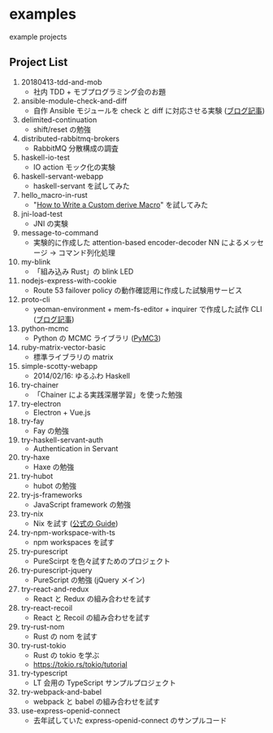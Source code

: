 examples
========

example projects

## Project List

1. 20180413-tdd-and-mob
    * 社内 TDD + モブプログラミング会のお題
1. ansible-module-check-and-diff
    * 自作 Ansible モジュールを check と diff に対応させる実験 ([ブログ記事](https://krdlab.hatenablog.com/entry/2018/05/29/080000))
1. delimited-continuation
    * shift/reset の勉強
1. distributed-rabbitmq-brokers
    * RabbitMQ 分散構成の調査
1. haskell-io-test
    * IO action モック化の実験
1. haskell-servant-webapp
    * haskell-servant を試してみた
1. hello_macro-in-rust
    * "[How to Write a Custom derive Macro](https://doc.rust-lang.org/book/ch19-06-macros.html#how-to-write-a-custom-derive-macro)" を試してみた
1. jni-load-test
    * JNI の実験
1. message-to-command
    * 実験的に作成した attention-based encoder-decoder NN によるメッセージ → コマンド列化処理
1. my-blink
    * 「組み込み Rust」の blink LED
1. nodejs-express-with-cookie
    * Route 53 failover policy の動作確認用に作成した試験用サービス
1. proto-cli
    * yeoman-environment + mem-fs-editor + inquirer で作成した試作 CLI ([ブログ記事](https://krdlab.hatenablog.com/entry/2020/02/25/080000))
1. python-mcmc
    * Python の MCMC ライブラリ ([PyMC3](https://github.com/pymc-devs/pymc3))
1. ruby-matrix-vector-basic
    * 標準ライブラリの matrix
1. simple-scotty-webapp
    * 2014/02/16: ゆるふわ Haskell
1. try-chainer
    * 「Chainer による実践深層学習」を使った勉強
1. try-electron
    * Electron + Vue.js
1. try-fay
    * Fay の勉強
1. try-haskell-servant-auth
    * Authentication in Servant
1. try-haxe
    * Haxe の勉強
1. try-hubot
    * hubot の勉強
1. try-js-frameworks
    * JavaScript framework の勉強
1. try-nix
    * Nix を試す ([公式の Guide](https://nixos.org/manual/nix/stable/))
1. try-npm-workspace-with-ts
    * npm workspaces を試す
1. try-purescript
    * PureScirpt を色々試すためのプロジェクト
1. try-purescript-jquery
    * PureScript の勉強 (jQuery メイン)
1. try-react-and-redux
    * React と Redux の組み合わせを試す
1. try-react-recoil
    * React と Recoil の組み合わせを試す
1. try-rust-nom
    * Rust の nom を試す
1. try-rust-tokio
    * Rust の tokio を学ぶ
    * <https://tokio.rs/tokio/tutorial>
1. try-typescript
    * LT 会用の TypeScript サンプルプロジェクト
1. try-webpack-and-babel
    * webpack と babel の組み合わせを試す
1. use-express-openid-connect
    * 去年試していた express-openid-connect のサンプルコード
